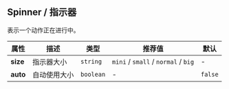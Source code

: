 ## Spinner / 指示器

表示一个动作正在进行中。

<ex-code name="ex-spinner-basic"/></ex-code>

<ex-code name="ex-spinner-size"/></ex-code>

<ex-footer edit-link="https://github.com/zeit-ui/vue/edit/master/docs/en-us/components/spinner.md">

| 属性 | 描述 | 类型 | 推荐值 | 默认
| ---------- | ---------- | ---- |  -------------- | ------ |
| **size** | 指示器大小 | `string` | `mini` / `small` / `normal` / `big` | - |
| **auto** | 自动使用大小 | `boolean` | - | `false` |

</ex-footer>
